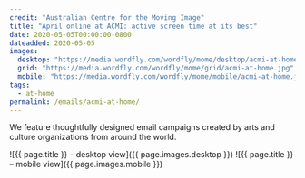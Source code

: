 ```yaml
---
credit: "Australian Centre for the Moving Image"
title: "April online at ACMI: active screen time at its best"
date: 2020-05-05T00:00:00-0800
dateadded: 2020-05-05
images:
  desktop: "https://media.wordfly.com/wordfly/mome/desktop/acmi-at-home.jpg"
  grid: "https://media.wordfly.com/wordfly/mome/grid/acmi-at-home.jpg"
  mobile: "https://media.wordfly.com/wordfly/mome/mobile/acmi-at-home.jpg"
tags:
  - at-home
permalink: /emails/acmi-at-home/
---
```

We feature thoughtfully designed email campaigns created by arts and culture organizations from around the world.

![{{ page.title }} – desktop view]({{ page.images.desktop }})
![{{ page.title }} – mobile view]({{ page.images.mobile }})
